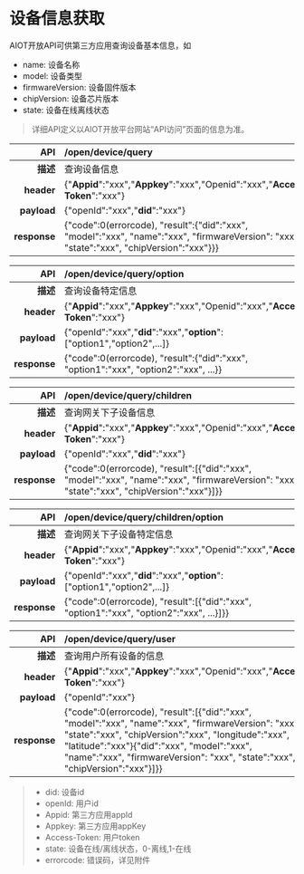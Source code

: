 # 设备信息获取

AIOT开放API可供第三方应用查询设备基本信息，如

* name: 设备名称
* model: 设备类型
* firmwareVersion: 设备固件版本
* chipVersion: 设备芯片版本
* state: 设备在线离线状态

> 详细API定义以AIOT开放平台网站“API访问”页面的信息为准。

| **API** | /open/device/query |
| ---: | :--- |
| **描述** | 查询设备信息 |
| **header** | {"**Appid**":"xxx","**Appkey**":"xxx","Openid":"xxx","**Access-Token**":"xxx"} |
| **payload** | {"openId":"xxx","**did**":"xxx"} |
| **response** | {"code":0\(errorcode\), "result":{"did":"xxx", "model":"xxx", "name":"xxx", "firmwareVersion": "xxx", "state":"xxx", "chipVersion":"xxx"}}} |

| **API** | /open/device/query/option |
| ---: | :--- |
| **描述** | 查询设备特定信息 |
| **header** | {"**Appid**":"xxx","**Appkey**":"xxx","Openid":"xxx","**Access-Token**":"xxx"} |
| **payload** | {"openId":"xxx","**did**":"xxx","**option**":\["option1","option2",...\]} |
| **response** | {"code":0\(errorcode\), "result":{"did":"xxx", "option1":"xxx", "option2":"xxx", ...}} |

| **API** | /open/device/query/children |
| ---: | :--- |
| **描述** | 查询网关下子设备信息 |
| **header** | {"**Appid**":"xxx","**Appkey**":"xxx","Openid":"xxx","**Access-Token**":"xxx"} |
| **payload** | {"openId":"xxx","**did**":"xxx"} |
| **response** | {"code":0\(errorcode\), "result":\[{"did":"xxx", "model":"xxx", "name":"xxx", "firmwareVersion": "xxx", "state":"xxx", "chipVersion":"xxx"}\]}} |

| **API** | /open/device/query/children/option |
| ---: | :--- |
| **描述** | 查询网关下子设备特定信息 |
| **header** | {"**Appid**":"xxx","**Appkey**":"xxx","Openid":"xxx","**Access-Token**":"xxx"} |
| **payload** | {"openId":"xxx","**did**":"xxx","**option**":\["option1","option2",...\]} |
| **response** | {"code":0\(errorcode\), "result":\[{"did":"xxx", "option1":"xxx", "option2":"xxx", ...}\]}} |

| **API** | /open/device/query/user |
| ---: | :--- |
| **描述** | 查询用户所有设备的信息 |
| **header** | {"**Appid**":"xxx","**Appkey**":"xxx","Openid":"xxx","**Access-Token**":"xxx"} |
| **payload** | {"openId":"xxx"} |
| **response** | {"code":0\(errorcode\), "result":\[{"did":"xxx", "model":"xxx", "name":"xxx", "firmwareVersion": "xxx", "state":"xxx", "chipVersion":"xxx", "longitude":"xxx", "latitude":"xxx"}{"did":"xxx", "model":"xxx", "name":"xxx", "firmwareVersion": "xxx", "state":"xxx", "chipVersion":"xxx"}\]}} |

> * did: 设备id
> * openId: 用户id
> * Appid: 第三方应用appId
> * Appkey: 第三方应用appKey
> * Access-Token: 用户token
> * state: 设备在线/离线状态，0-离线,1-在线
> * errorcode: 错误码，详见附件



